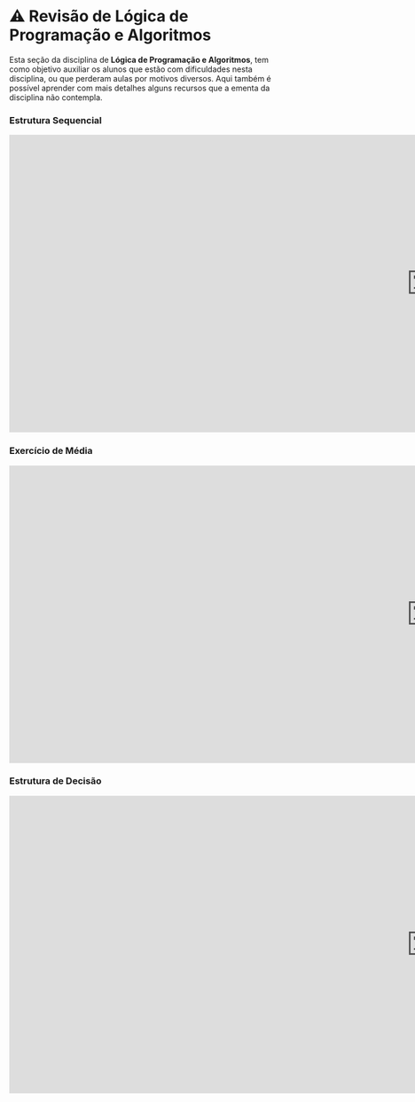 # ⚠️ Revisão de Lógica de Programação e Algoritmos

Esta seção da disciplina de **Lógica de Programação e Algoritmos**, tem como objetivo auxiliar os alunos que estão com dificuldades nesta disciplina, ou que perderam aulas por motivos diversos. Aqui também é possível aprender com mais detalhes alguns recursos que a ementa da disciplina não contempla.


### Estrutura Sequencial

<iframe width="1513" height="537" src="https://www.youtube.com/embed/hdDHg1p3YVc?list=PLHz_AreHm4dlKP6QQCekuIPky1CiwmdI6" title="Curso Python #06 - Tipos Primitivos e Saída de Dados" frameborder="0" allow="accelerometer; autoplay; clipboard-write; encrypted-media; gyroscope; picture-in-picture; web-share" referrerpolicy="strict-origin-when-cross-origin" allowfullscreen></iframe>


### Exercício de Média 


<iframe width="1513" height="537" src="https://www.youtube.com/embed/_QfISzy0IKs?list=PLHz_AreHm4dlKP6QQCekuIPky1CiwmdI6" title="Exercício Python #007 - Média Aritmética" frameborder="0" allow="accelerometer; autoplay; clipboard-write; encrypted-media; gyroscope; picture-in-picture; web-share" referrerpolicy="strict-origin-when-cross-origin" allowfullscreen></iframe>

### Estrutura de Decisão 

<iframe width="1513" height="537" src="https://www.youtube.com/embed/Yvo1lHk3QmA" title="If, Elif, Else (Estruturas de Decisão) | Python em 30 minutos" frameborder="0" allow="accelerometer; autoplay; clipboard-write; encrypted-media; gyroscope; picture-in-picture; web-share" referrerpolicy="strict-origin-when-cross-origin" allowfullscreen></iframe>


